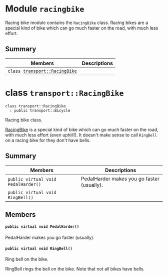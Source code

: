 # Module <!-- group --> `racingbike`

Racing bike module contains the `RacingBike` class. Racing bikes are a special kind of bike which can go much faster on the road, with much less effort.

## Summary

 Members                        | Descriptions                                
--------------------------------|---------------------------------------------
`class `[`transport::RacingBike`](#classtransport_1_1RacingBike)    | 
# class `transport::RacingBike` 

```
class transport::RacingBike
  : public transport::Bicycle
```  



Racing bike class.

[RacingBike](#classtransport_1_1RacingBike) is a special kind of bike which can go much faster on the road, with much less effort (even uphill!). It doesn't make sense to call `RingBell` on a racing bike for they don't have bells.

## Summary

 Members                        | Descriptions                                
--------------------------------|---------------------------------------------
`public virtual void PedalHarder()` | PedalHarder makes you go faster (usually).
`public virtual void RingBell()` | 

## Members

#### `public virtual void PedalHarder()` 

PedalHarder makes you go faster (usually).



#### `public virtual void RingBell()` 



Ring bell on the bike.

RingBell rings the bell on the bike. Note that not all bikes have bells.

